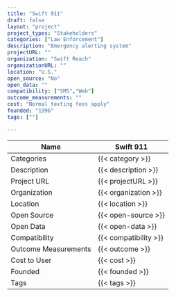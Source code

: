 ```yaml
---
title: "Swift 911"
draft: false
layout: "project"
project_types: "Stakeholders"
categories: ["Law Enforcement"]
description: "Emergency alerting system"
projectURL: ""
organization: "Swift Reach"
organizationURL: ""
location: "U.S."
open_source: "No"
open_data: ""
compatibility: ["SMS","Web"]
outcome_measurements: ""
cost: "Normal texting fees apply"
founded: "1996"
tags: [""]

---
```



Name                    |  Swift 911    
------------------------|----
Categories              | {{< category >}} 
Description             | {{< description >}} 
Project URL             | {{< projectURL >}} 
Organization            | {{< organization >}} 
Location                | {{< location >}} 
Open Source             | {{< open-source >}} 
Open Data               | {{< open-data >}} 
Compatibility           | {{< compatibility >}} 
Outcome Measurements    | {{< outcome >}} 
Cost to User            | {{< cost >}} 
Founded                 | {{< founded >}} 
Tags                    | {{< tags >}} 

